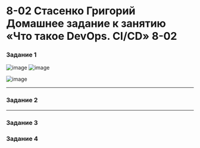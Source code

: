 # 8-02 Стасенко Григорий Домашнее задание к занятию «Что такое DevOps. СI/СD» 8-02

### Задание 1
![image](https://github.com/Nightnek/8-02/assets/127677631/416d0903-6bab-4273-86d5-0e9c53f0137b)   ![image](https://github.com/Nightnek/8-02/assets/127677631/fe3abae9-06b7-4288-a29d-dcea05e8dd3a)

![image](https://github.com/Nightnek/8-02/assets/127677631/34c153b6-d06e-485a-80b1-9eabd701c9b8)



---

### Задание 2



---

### Задание 3







### Задание 4
